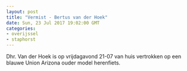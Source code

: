 ```yaml
---
layout: post
title: "Vermist - Bertus van der Hoek"
date: Sun, 23 Jul 2017 19:02:00 GMT
categories: 
- overijssel 
- staphorst 
---
```


Dhr. Van der Hoek is op vrijdagavond 21-07 van huis vertrokken op een blauwe Union Arizona ouder model herenfiets.
